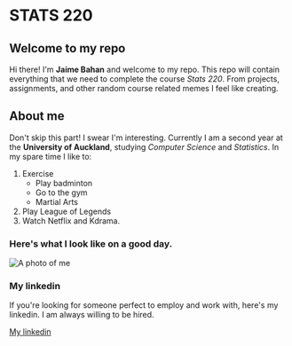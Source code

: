 # STATS 220
## Welcome to my repo
Hi there! I'm **Jaime Bahan** and welcome to my repo. This repo will contain everything that we need to complete the course *Stats 220*. From projects, assignments, and other random course related memes I feel like creating. 

## About me
Don't skip this part! I swear I'm interesting.
Currently I am a second year at the **University of Auckland**, studying *Computer Science* and *Statistics*.
In my spare time I like to: 
1. Exercise
   * Play badminton
   * Go to the gym
   * Martial Arts
2. Play League of Legends
3. Watch Netflix and Kdrama.

### Here's what I look like on a good day. 
![A photo of me](https://cdn.openart.ai/uploads/image_O9t8RPAv_1691540924350_512.webp)

### My linkedin
If you're looking for someone perfect to employ and work with, here's my linkedin. I am always willing to be hired.

[My linkedin](www.linkedin.com/in/jaime-bahan-67794b177)



